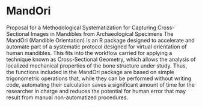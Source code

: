 # MandOri
Proposal for a Methodological Systematization for Capturing Cross-Sectional Images in Mandibles from Archaeological Specimens
The MandOri (Mandible Orientation) is an R package designed to accelerate and automate part of a systematic protocol designed for virtual orientation of human mandibles. This fits into the workflow carried for applying a technique known as Cross-Sectional Geometry, which allows the analysis of localized mechanical properties of the bone structure under study. Thus, the functions included in the MandOri package are based on simple trigonometric operations that, while they can be performed without writing code, automating their calculation saves a significant amount of time for the researcher in charge and reduces the potential for human error that may result from manual non-automatized procedures.
